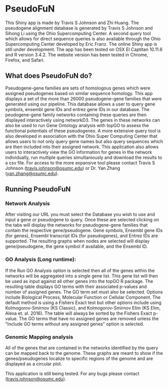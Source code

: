 # PseudoFuN
This Shiny app is made by Travis S Johnson and Zhi Huang. The pseudogene alignment database
is generated by Travis S Johnson and Sihong Li using the Ohio Supercomputing Center. A
second query tool which allows for direct sequence queries is also available through the Ohio
Supercomputing Center developed by Eric Franz. The online Shiny app is still under development.
The app has been tested on OSX El Captitan 10.11.6 and R version 3.4.2. The website version
has been tested in Chrome, Firefox, and Safari.

## What does PseudoFuN do?
Pseudogene-gene families are sets of homologous genes which were assigned pseudogenes
based on similar sequence homology. This app displays a set of the more than 26000
pseudogene-gene families that were generated using our pipeline. This database allows a
user to query gene symbols, ensembl gene IDs and entrez gene IDs in our database. The
peudogene-gene family networks containing these queries are then displayed interactively
using networkD3. The genes in these networks can also be used to run Gene Ontology analysis
with topGO to assess the functional potentials of these pseudogenes. A more extensive query
tool is also developed in association with the Ohio Super Computing Center that allows
users to not only query gene names but also query sequences which are then included into
their assigned network. This application also allows users to interactively view the GO
information for genes in the network individually, run multiple queries simultaniously and
download the results to a csv file.  For access to the more expansive tool please contact
Travis S Johnson (travis.johnson@osumc.edu) or Dr. Yan Zhang (yan.zhang@osumc.edu).

## Running PseudoFuN
### Network Analysis
After visiting our URL you must select the Database you wish to use and input a gene or
pseudogene to query. Once these are selected clicking on the tabs will display the networks
for pseudogene-gene families that contain the respective gene/pseudogene. Gene symbols,
Ensembl gene IDs (for genes), Ensembl transcript IDs (for pseudogenes), and Entrez IDs are
supported. The resulting graphs when nodes are selected will display gene/pseudogene, the
gene symbol if available, and the Ensembl ID.

### GO Analysis (Long runtime):
If the Run GO Analysis option is selected then all of the genes within the networks will be
aggregated into a single gene list. This gene list will then be used as input against all
other genes into the topGO R package. The resulting table displays GO terms with their
associated p-values and number of assigned genes. The GO term set must also be selected.
Options include Biological Process, Molecular Function or Cellular Component. The default
method is using a Fishers Exact test but other options include using Kolmogorov-Smirnov (KS
Classic), and Kolmogorov-Smirnov Elim (KS Elim, Alexa et. al. 2016). The table will always
be sorted by the Fishers Exact p-value. The GO terms that have no assigned genes are removed
unless the "Include GO terms without any assigned genes" option is selected.

### Genomic Mapping analysis
All of the genes that are contained in the networks identified by the query can be mapped
back to the genome. These graphs are meant to show if the genes/pseudogenes localize to
specific regions of the genome and are displayed as a circular plot.

This application is still being tested. For any bugs please contact (travis.johnson@osumc.edu).
